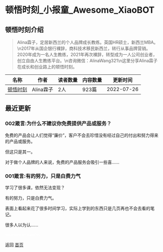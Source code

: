 # 顿悟时刻_小报童_Awesome_XiaoBOT

## 顿悟时刻介绍
> Alina霖子，定居新西兰的个人品牌成长教练。英国HR硕士，新西兰MBA。\n2017年从国企银行裸辞，商科技术移民新西兰，转行从事品牌营销。2020年成为一名人生教练，2021年再次裸辞，转型成为一人公司创业者，创立自由人生教练平台。\n咨询微信：AlinaWang321\n这里分享Alina霖子在成长和创业路上的顿悟时刻。  
  


|名称|作者|读者数量|内容数量|更新时间|
|---|---|---|---|---|
|[顿悟时刻](https://xiaobot.net/p/Alinalinzi?refer=0b133df9-27dc-423b-8101-639049001c13)|Alina霖子|2人|923篇|2022-07-26|

## 最近更新
### 002箴言:为什么不建议你免费提供产品或服务？

免费的产品会让人们觉得“廉价”，客户不会去珍惜没有经过自己的付出和努力得来的产品或服务。

但这只是其一。

对于做个人品牌的人来说，免费的产品服务会吸引一些喜......

### 001箴言:有的努力，只是白费力气

学习了很多课，依然无法变现？

有的努力，只是白费力气。

表面上看起来花了很多时间学习，实际上学到的东西只是几页再也不会去看的笔记。

很多人以为认......


<a href="https://github.com/Reno9527/awesome-xiaobot" style="color: white; text-decoration: none;">awesome-xiaobot</a>

返回 [首页](../README.md)
